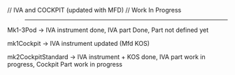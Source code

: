 // IVA and COCKPIT (updated with MFD)
// Work In Progress

>_________________

Mk1-3Pod           -> IVA instrument done, IVA part Done, Part not defined yet

mk1Cockpit         -> IVA instrument updated (Mfd KOS)

mk2CockpitStandard -> IVA instrument + KOS done, IVA part work in progress, Cockpit Part work in progress





